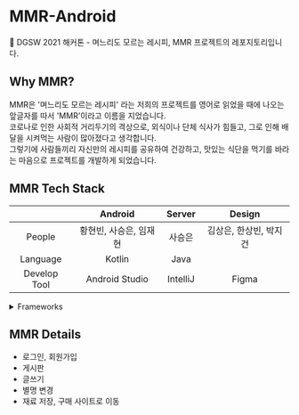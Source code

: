 # MMR-Android
🧆 DGSW 2021 해커톤 - 며느리도 모르는 레시피, MMR 프로젝트의 레포지토리입니다.

## Why MMR?
MMR은 '며느리도 모르는 레시피' 라는 저희의 프로젝트를 영어로 읽었을 때에 나오는 앞글자를 따서 'MMR'이라고 이름을 지었습니다.<br/>
코로나로 인한 사회적 거리두기의 격상으로, 외식이나 단체 식사가 힘들고, 그로 인해 배달을 시켜먹는 사람이 많아졌다고 생각합니다.<br/>
그렇기에 사람들끼리 자신만의 레시피를 공유하여 건강하고, 맛있는 식단을 먹기를 바라는 마음으로 프로젝트를 개발하게 되었습니다.

## MMR Tech Stack
|                      | Android     | Server        | Design |
|:--------------------:|:---------------:|:------------------:|:-----:|
| People | 황현빈, 사승은, 임재현 | 사승은       | 김상은, 한상빈, 박지건 |
| Language | Kotlin| Java|||
| Develop Tool     | Android Studio  | IntelliJ | Figma|

<details>
<summary>Frameworks</summary>
<div markdown="1">       
  <br/>
  
  - Retrofit2
  - RXJava2
  - Glide
  - Spring
  - MVVM (Architecture)

</div>
</details>

## MMR Details
- 로그인, 회원가입
- 게시판
- 글쓰기
- 별명 변경
- 재료 저장, 구매 사이트로 이동
